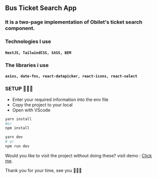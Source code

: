 ## Bus Ticket Search App

### It is a two-page implementation of Obilet's ticket search component.

### Technologies I use

#### `NextJS, TailwindCSS, SASS, BEM`

### The libraries i use

#### `axios, date-fns, react-datepicker, react-icons, react-select`

### SETUP 🚀🚀🚀

- Enter your required information into the env file
- Copy the project to your local
- Open with VScode

```bash
yarn install
#or
npm install

yarn dev
# or
npm run dev
```

Would you like to visit the project without doing these?
visit demo : [Click me](https://bus-ticket-kappa.vercel.app/).

Thank you for your time, see you 🚀🚀🚀